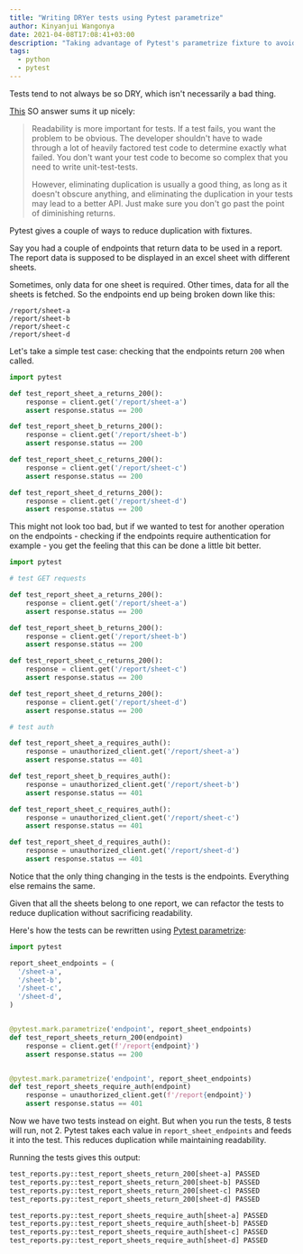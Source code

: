 ```yaml
---
title: "Writing DRYer tests using Pytest parametrize"
author: Kinyanjui Wangonya
date: 2021-04-08T17:08:41+03:00
description: "Taking advantage of Pytest's parametrize fixture to avoid unnecessary repetition in tests."
tags:
  - python
  - pytest
---
```


Tests tend to not always be so DRY, which isn't necessarily a bad thing.

[This](https://stackoverflow.com/a/129722/9312256) SO answer sums it up nicely:

> Readability is more important for tests. If a test fails, you want the problem to be obvious. The developer shouldn't have to wade through a lot of heavily factored test code to determine exactly what failed. You don't want your test code to become so complex that you need to write unit-test-tests.
>
> However, eliminating duplication is usually a good thing, as long as it doesn't obscure anything, and eliminating the duplication in your tests may lead to a better API. Just make sure you don't go past the point of diminishing returns.

Pytest gives a couple of ways to reduce duplication with fixtures.

Say you had a couple of endpoints that return data to be used in a report.
The report data is supposed to be displayed in an excel sheet with different sheets.

Sometimes, only data for one sheet is required. Other times, data for
all the sheets is fetched. So the endpoints end up being broken down like this:

```
/report/sheet-a
/report/sheet-b
/report/sheet-c
/report/sheet-d
```

Let's take a simple test case: checking that the endpoints return `200` when called.

```python
import pytest

def test_report_sheet_a_returns_200():
    response = client.get('/report/sheet-a')
    assert response.status == 200

def test_report_sheet_b_returns_200():
    response = client.get('/report/sheet-b')
    assert response.status == 200

def test_report_sheet_c_returns_200():
    response = client.get('/report/sheet-c')
    assert response.status == 200

def test_report_sheet_d_returns_200():
    response = client.get('/report/sheet-d')
    assert response.status == 200
```

This might not look too bad, but if we wanted to test for another operation on the endpoints -
checking if the endpoints require authentication for example - you get the feeling that this can
be done a little bit better.

```python
import pytest

# test GET requests

def test_report_sheet_a_returns_200():
    response = client.get('/report/sheet-a')
    assert response.status == 200

def test_report_sheet_b_returns_200():
    response = client.get('/report/sheet-b')
    assert response.status == 200

def test_report_sheet_c_returns_200():
    response = client.get('/report/sheet-c')
    assert response.status == 200

def test_report_sheet_d_returns_200():
    response = client.get('/report/sheet-d')
    assert response.status == 200

# test auth

def test_report_sheet_a_requires_auth():
    response = unauthorized_client.get('/report/sheet-a')
    assert response.status == 401

def test_report_sheet_b_requires_auth():
    response = unauthorized_client.get('/report/sheet-b')
    assert response.status == 401

def test_report_sheet_c_requires_auth():
    response = unauthorized_client.get('/report/sheet-c')
    assert response.status == 401

def test_report_sheet_d_requires_auth():
    response = unauthorized_client.get('/report/sheet-d')
    assert response.status == 401
```

Notice that the only thing changing in the tests is the endpoints. Everything else remains
the same.

Given that all the sheets belong to one report, we can refactor the tests to reduce duplication
without sacrificing readability.

Here's how the tests can be rewritten using [Pytest parametrize](https://docs.pytest.org/en/stable/parametrize.html#parametrize-basics):

```python
import pytest

report_sheet_endpoints = (
  '/sheet-a',
  '/sheet-b',
  '/sheet-c',
  '/sheet-d',
)


@pytest.mark.parametrize('endpoint', report_sheet_endpoints)
def test_report_sheets_return_200(endpoint)
    response = client.get(f'/report{endpoint}')
    assert response.status == 200


@pytest.mark.parametrize('endpoint', report_sheet_endpoints)
def test_report_sheets_require_auth(endpoint)
    response = unauthorized_client.get(f'/report{endpoint}')
    assert response.status == 401
```

Now we have two tests instead on eight. But when you run the tests, 8 tests will run,
not 2. Pytest takes each value in `report_sheet_endpoints` and feeds it into the test.
This reduces duplication while maintaining readability.

Running the tests gives this output:

```sh
test_reports.py::test_report_sheets_return_200[sheet-a] PASSED
test_reports.py::test_report_sheets_return_200[sheet-b] PASSED
test_reports.py::test_report_sheets_return_200[sheet-c] PASSED
test_reports.py::test_report_sheets_return_200[sheet-d] PASSED

test_reports.py::test_report_sheets_require_auth[sheet-a] PASSED
test_reports.py::test_report_sheets_require_auth[sheet-b] PASSED
test_reports.py::test_report_sheets_require_auth[sheet-c] PASSED
test_reports.py::test_report_sheets_require_auth[sheet-d] PASSED
```
